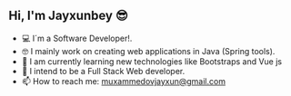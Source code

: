 ## Hi, I'm Jayxunbey 😎

 - 💻 I´m a Software Developer!.
 - 🤓 I mainly work on creating web applications in Java (Spring tools).
 - 🔎 I am currently learning new technologies like Bootstraps and Vue js
 - 🎯 I intend to be a Full Stack Web developer.
 - 📫 How to reach me: muxammedovjayxun@gmail.com
 
